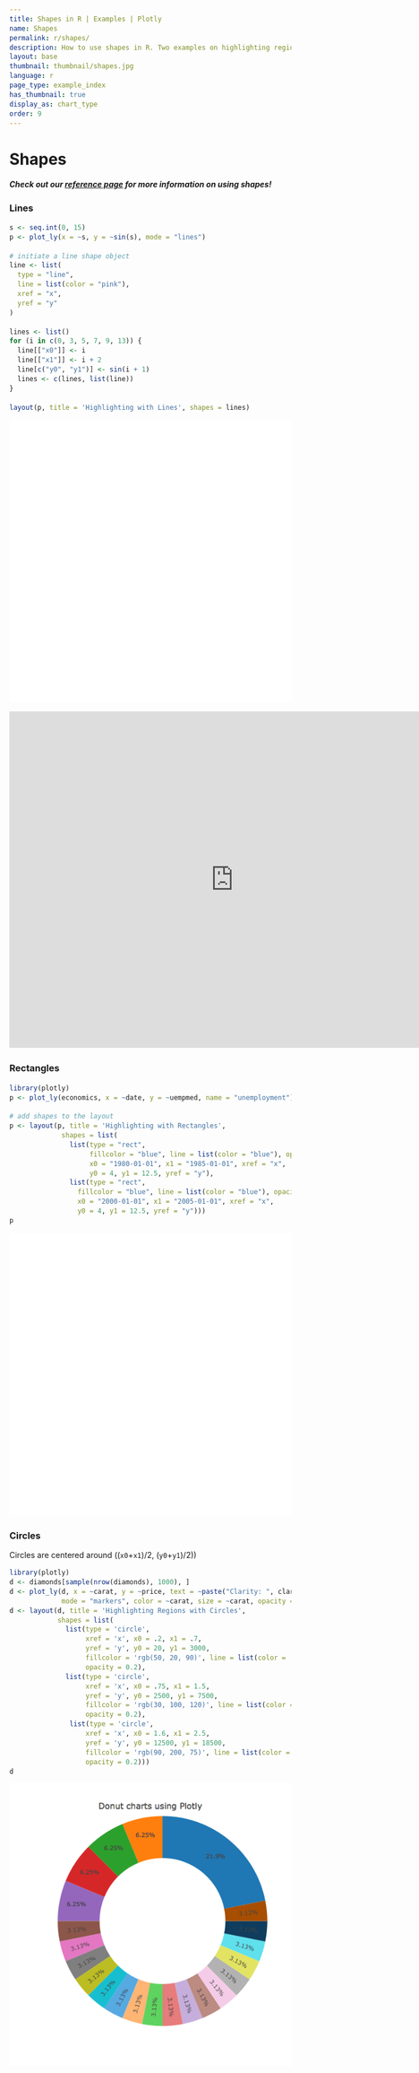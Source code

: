 ```yaml
---
title: Shapes in R | Examples | Plotly
name: Shapes
permalink: r/shapes/
description: How to use shapes in R. Two examples on highlighting regions by adding shapes to your R charts.
layout: base
thumbnail: thumbnail/shapes.jpg
language: r
page_type: example_index
has_thumbnail: true
display_as: chart_type
order: 9
---
```




# Shapes

##### Check out our <b>[reference page](https://plot.ly/r/reference/#layout-shapes)</b> for more information on using shapes!

### Lines


```r
s <- seq.int(0, 15)
p <- plot_ly(x = ~s, y = ~sin(s), mode = "lines")

# initiate a line shape object
line <- list(
  type = "line",
  line = list(color = "pink"), 
  xref = "x",
  yref = "y"
)

lines <- list()
for (i in c(0, 3, 5, 7, 9, 13)) {
  line[["x0"]] <- i
  line[["x1"]] <- i + 2
  line[c("y0", "y1")] <- sin(i + 1)
  lines <- c(lines, list(line))
}

layout(p, title = 'Highlighting with Lines', shapes = lines)
```

![plot of chunk unnamed-chunk-2](figure/unnamed-chunk-2-1.png)

<iframe src="https://plot.ly/~RPlotBot/2757.embed" width="800" height="600" id="igraph" scrolling="no" seamless="seamless" frameBorder="0"> </iframe>

### Rectangles

```r
library(plotly)
p <- plot_ly(economics, x = ~date, y = ~uempmed, name = "unemployment")

# add shapes to the layout
p <- layout(p, title = 'Highlighting with Rectangles', 
             shapes = list(
               list(type = "rect", 
                    fillcolor = "blue", line = list(color = "blue"), opacity = 0.3, 
                    x0 = "1980-01-01", x1 = "1985-01-01", xref = "x", 
                    y0 = 4, y1 = 12.5, yref = "y"), 
               list(type = "rect",
                 fillcolor = "blue", line = list(color = "blue"), opacity = 0.2, 
                 x0 = "2000-01-01", x1 = "2005-01-01", xref = "x", 
                 y0 = 4, y1 = 12.5, yref = "y"))) 
p
```

![plot of chunk unnamed-chunk-4](figure/unnamed-chunk-4-1.png)



### Circles

Circles are centered around  ((`x0`+`x1`)/2, (`y0`+`y1`)/2))


```r
library(plotly)
d <- diamonds[sample(nrow(diamonds), 1000), ]
d <- plot_ly(d, x = ~carat, y = ~price, text = ~paste("Clarity: ", clarity),
             mode = "markers", color = ~carat, size = ~carat, opacity = ~carat)
d <- layout(d, title = 'Highlighting Regions with Circles', 
            shapes = list(
              list(type = 'circle',
                   xref = 'x', x0 = .2, x1 = .7,
                   yref = 'y', y0 = 20, y1 = 3000,
                   fillcolor = 'rgb(50, 20, 90)', line = list(color = 'rgb(50, 20, 90)'),
                   opacity = 0.2),
              list(type = 'circle',
                   xref = 'x', x0 = .75, x1 = 1.5,
                   yref = 'y', y0 = 2500, y1 = 7500,
                   fillcolor = 'rgb(30, 100, 120)', line = list(color = 'rgb(30, 100, 120)'),
                   opacity = 0.2),
               list(type = 'circle',
                   xref = 'x', x0 = 1.6, x1 = 2.5,
                   yref = 'y', y0 = 12500, y1 = 18500,
                   fillcolor = 'rgb(90, 200, 75)', line = list(color = 'rgb(90, 200, 75)'),
                   opacity = 0.2)))
d
```

![plot of chunk unnamed-chunk-6](figure/unnamed-chunk-6-1.png)


